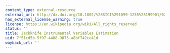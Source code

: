 ```yaml
---
content_type: external-resource
external_url: http://dx.doi.org/10.1002/%28SICI%291099-1255%28199901/02
has_external_license_warning: true
license: https://en.wikipedia.org/wiki/All_rights_reserved
status: ''
title: Jackknife Instrumental Variables Estimation
uid: 7f51cd5b-5f97-4488-9873-a8bf742ce41d
wayback_url: ''
---
```

